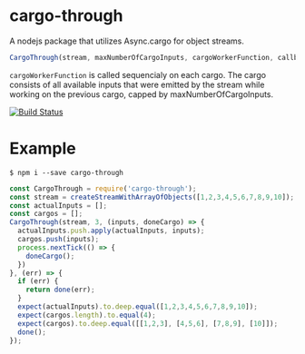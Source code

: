 # cargo-through
A nodejs package that utilizes Async.cargo for object streams. 
```javascript
CargoThrough(stream, maxNumberOfCargoInputs, cargoWorkerFunction, callback);
```
`cargoWorkerFunction` is called sequencialy on each cargo. The cargo consists of all available inputs that were emitted by the stream while working on the previous cargo, capped by maxNumberOfCargoInputs.

[![Build Status](https://secure.travis-ci.org/iamdoron/cargo-through.png)](http://travis-ci.org/iamdoron/cargo-through)

# Example

```
$ npm i --save cargo-through
```

```javascript
const CargoThrough = require('cargo-through');
const stream = createStreamWithArrayOfObjects([1,2,3,4,5,6,7,8,9,10]);
const actualInputs = [];
const cargos = [];
CargoThrough(stream, 3, (inputs, doneCargo) => {
  actualInputs.push.apply(actualInputs, inputs);
  cargos.push(inputs);
  process.nextTick(() => {
    doneCargo();
  })
}, (err) => {
  if (err) {
    return done(err);
  }
  expect(actualInputs).to.deep.equal([1,2,3,4,5,6,7,8,9,10]);
  expect(cargos.length).to.equal(4);
  expect(cargos).to.deep.equal([[1,2,3], [4,5,6], [7,8,9], [10]]);
  done();
});
```
